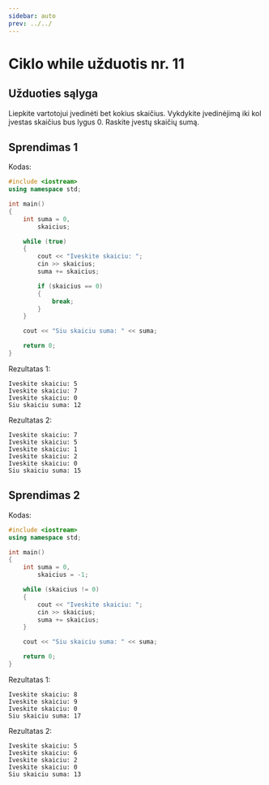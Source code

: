 ```yaml
---
sidebar: auto
prev: ../../
---
```


# Ciklo while užduotis nr. 11

## Užduoties sąlyga

Liepkite vartotojui įvedinėti bet kokius skaičius. Vykdykite įvedinėjimą iki kol įvestas skaičius bus lygus 0. Raskite įvestų skaičių sumą.

## Sprendimas 1

Kodas:

```cpp
#include <iostream>
using namespace std;

int main()
{
	int suma = 0,
		skaicius;

	while (true)
	{
		cout << "Iveskite skaiciu: ";
		cin >> skaicius;
		suma += skaicius;

		if (skaicius == 0)
		{
			break;
		}
	}

	cout << "Siu skaiciu suma: " << suma;

	return 0;
}
```

Rezultatas 1:

```
Iveskite skaiciu: 5
Iveskite skaiciu: 7
Iveskite skaiciu: 0
Siu skaiciu suma: 12
```

Rezultatas 2:

```
Iveskite skaiciu: 7
Iveskite skaiciu: 5
Iveskite skaiciu: 1
Iveskite skaiciu: 2
Iveskite skaiciu: 0
Siu skaiciu suma: 15
```

## Sprendimas 2

Kodas:

```cpp
#include <iostream>
using namespace std;

int main()
{
	int suma = 0,
		skaicius = -1;

	while (skaicius != 0)
	{
		cout << "Iveskite skaiciu: ";
		cin >> skaicius;
		suma += skaicius;
	}

	cout << "Siu skaiciu suma: " << suma;

	return 0;
}
```

Rezultatas 1:

```
Iveskite skaiciu: 8
Iveskite skaiciu: 9
Iveskite skaiciu: 0
Siu skaiciu suma: 17
```

Rezultatas 2:

```
Iveskite skaiciu: 5
Iveskite skaiciu: 6
Iveskite skaiciu: 2
Iveskite skaiciu: 0
Siu skaiciu suma: 13
```
